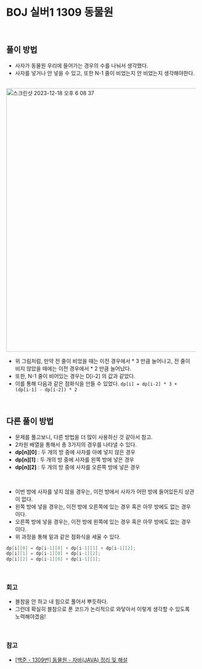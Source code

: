 # BOJ 실버1 1309 동물원 

<br>

## 풀이 방법 
- 사자가 동물원 우리에 들어가는 경우의 수를 나눠서 생각했다.
- 사자를 넣거나 안 넣을 수 있고, 또한 N-1 줄이 비었는지 안 비었는지 생각해야한다.

<br>


<img width="700" alt="스크린샷 2023-12-18 오후 6 08 37" src="https://github.com/harinplz/Algorithm-Study/assets/62701446/10c863e6-f4fb-4fe5-affb-2dd9bea1c440">

- 위 그림처럼, 만약 전 줄이 비었을 때는 이전 경우에서 * 3 만큼 늘어나고, 전 줄이 비지 않았을 때에는 이전 경우에서 * 2 만큼 늘어났다.
- 또한, N-1 줄이 비어있는 경우는 D[i-2] 의 값과 같았다. 
- 이를 통해 다음과 같은 점화식을 만들 수 있었다. `dp[i] = dp[i-2] * 3 + (dp[i-1] - dp[i-2]) * 2`

<br>

## 다른 풀이 방법
- 문제를 풀고보니, 다른 방법을 더 많이 사용하신 것 같아서 참고.
- 2차원 배열을 통해서 총 3가지의 경우를 나타낼 수 있다.
- **dp[n][0]** : 두 개의 방 중에 사자를 아예 넣지 않은 경우
- **dp[n][1]** : 두 개의 방 중에 사자를 왼쪽 방에 넣은 경우
- **dp[n][2]** : 두 개의 방 중에 사자를 오른쪽 방에 넣은 경우

<br>

- 이번 방에 사자를 넣지 않을 경우는, 이전 방에서 사자가 어떤 방에 들어있든지 상관이 없다.
- 왼쪽 방에 넣을 경우는, 이전 방에 오른쪽에 있는 경우 혹은 아무 방에도 없는 경우이다.
- 오른쪽 방에 넣을 경우는, 이전 방에 왼쪽에 있는 경우 혹은 아무 방에도 없는 경우이다.
- 위 과정을 통해 밑과 같은 점화식을 세울 수 있다.
``` java
dp[i][0] = dp[i-1][0] + dp[i-1][1] + dp[i-1][2];
dp[i][1] = dp[i-1][0] + dp[i-1][2];
dp[i][2] = dp[i-1][0] + dp[i-1][1];
```

<br>

### 회고
- 블참을 안 하고 내 힘으로 풀어서 뿌듯하다.
- 그런데 확실히 블참으로 푼 코드가 논리적으로 와닿아서 이렇게 생각할 수 있도록 노력해야겠음!

<br>

### 참고
- [[백준 - 1309번] 동물원 - 자바(JAVA) 정리 및 해설](https://sundries-in-myidea.tistory.com/78)
